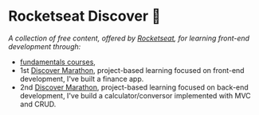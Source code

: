 # Rocketseat Discover :rocket:

_A collection of free content, offered by [Rocketseat](https://rocketseat.com.br/), for learning front-end development through:_

-   [fundamentals courses](./discover-stellar-guides/),
-   1st [Discover Marathon](./discover-marathon/dev-finances-app), project-based learning focused on front-end development, I've built a finance app.
-   2nd [Discover Marathon](./discover-marathon/jobs-calc), project-based learning focused on back-end development, I've build a calculator/conversor implemented with MVC and CRUD. 
